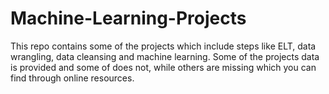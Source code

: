 # Machine-Learning-Projects
This repo contains some of the projects which include steps like ELT, data wrangling, data cleansing and machine learning. Some of the projects data is provided and some of does not, while others are missing which you can find through online resources.
